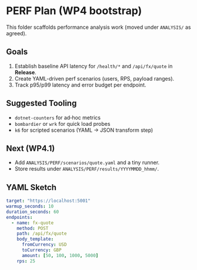 # PERF Plan (WP4 bootstrap)

This folder scaffolds performance analysis work (moved under `ANALYSIS/` as agreed).

## Goals
1. Establish baseline API latency for `/health/*` and `/api/fx/quote` in **Release**.
2. Create YAML-driven perf scenarios (users, RPS, payload ranges).
3. Track p95/p99 latency and error budget per endpoint.

## Suggested Tooling
- `dotnet-counters` for ad‑hoc metrics
- `bombardier` or `wrk` for quick load probes
- `k6` for scripted scenarios (YAML → JSON transform step)

## Next (WP4.1)
- Add `ANALYSIS/PERF/scenarios/quote.yaml` and a tiny runner.
- Store results under `ANALYSIS/PERF/results/YYYYMMDD_hhmm/`.

## YAML Sketch
```yaml
target: "https://localhost:5001"
warmup_seconds: 10
duration_seconds: 60
endpoints:
  - name: fx-quote
    method: POST
    path: /api/fx/quote
    body_template:
      fromCurrency: USD
      toCurrency: GBP
      amount: [50, 100, 1000, 5000]
    rps: 25
```